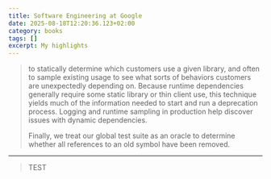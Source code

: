 ```yaml
---
title: Software Engineering at Google
date: 2025-08-18T12:20:36.123+02:00
category: books
tags: []
excerpt: My highlights
---
```


> to statically determine which customers use a given library, and often to sample existing usage to see what sorts of behaviors customers are unexpectedly depending on. Because runtime dependencies generally require some static library or thin client use, this technique yields much of the information needed to start and run a deprecation process. Logging and runtime sampling in production help discover issues with dynamic dependencies.
>
>Finally, we treat our global test suite as an oracle to determine whether all references to an old symbol have been removed.


----
> TEST

